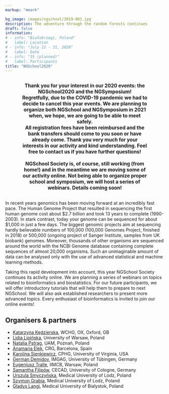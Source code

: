 ```yaml
---
markup: "mmark"

bg_image: images/ngschool/2019-001.jpg
description: The adventure through the random forests continues
draft: false
information:
# - info: "Białobrzegi, Poland"
#   label: Location
# - info: "July 22 - 31, 2020"
#   label: Date
# - info: "35 (planned)"
#   label: Participants
title: "NGSchool2020"
---
```




<div class="alert alert-info" style="width: 80%; margin: 30px auto 30px auto; font-weight: bold; text-align: center; font-size: 1.1em;">
  Thank you for your interest in our 2020 events: the NGSchool2020 and the NGSymposium!
  <br>
  Regretfully, due to the COVID-19 pandemic we had to decide to cancel this year events. We are planning to organize both NGSchool and NGSymposium in 2021 when, we hope, we are going to be able to meet safely. 
  <br>
  All registration fees have been reimbursed and the bank transfers should come to you soon or have already come. Thank you very much for your interests in our activity and kind understanding. Feel free to contact us if you have further questions!
  <br>
  <br>
  NGSchool Society is, of course, still working (from home!) and in the meantime we are moving some of our activity online. Not being able to organize proper school and symposium, we will host a series of webinars. Details coming soon!
</div>

In recent years genomics has been moving forward at an incredibly fast pace. The Human Genome Project that resulted in sequencing the first human genome cost about $2.7 billion and took 13 years to complete (1990-2003). In stark contrast, today your genome can be sequenced for about $1,000 in just a few days. The biggest genomic projects aim at sequencing hardly believable numbers of 100,000 (100,000 Genomes Project, finished in 2018) or 500,000 (ongoing project of Sanger Institute, samples from UK biobank) genomes. Moreover, thousands of other organisms are sequenced around the world with the NCBI Genome database containing complete sequences of almost 20,000 organisms. Such an unimaginable amount of data can be analysed only with the use of advanced statistical and machine learning methods.

Taking this rapid development into account, this year NGSchool Society continues its activity online. We are planning a series of webinars on topics related to bioinformatics and biostatistics. For our future participants, we will offer introductory tutorials that will help them to prepare to next NGSchool. We will also ask established researchers to present more advanced topics. Every enthusiast of bioinformatics is invited to join our online events!

<!-- ## Important dates
<table class="table table-striped table-bordered table-important-dates">
  <thead>
    <tr>
      <th>Date</th>
      <th>Event</th>
      <th></th>
    </tr>
  </thead>
  <tbody>
    <tr>
      <td>16.03&nbsp;-&nbsp;17.04</td>
      <td>Registration for the school</td>
      <td><a href="https://calendar.google.com/calendar/r/eventedit?text=NGSchool+2020+-+Registration&dates=20200316/20200418" target="_blank" class="btn btn-primary">Add to Google Calendar <i class="far fa-calendar-plus"></i></a></td>
    </tr>
    <tr>
      <td>08.05</td>
      <td>Selection results announcement</td>
      <td><a href="https://calendar.google.com/calendar/r/eventedit?text=NGSchool+2020+-+Selection+results+announcement&dates=20200508/20200509" target="_blank" class="btn btn-primary">Add to Google Calendar <i class="far fa-calendar-plus"></i></a></td>
    </tr>
    <tr>
      <td>22.05</td>
      <td>Deadline for fee payment</td>
      <td><a href="https://calendar.google.com/calendar/r/eventedit?text=NGSchool+2020+-+Deadline+for+fee+payment&dates=20200522/20200523" target="_blank" class="btn btn-primary">Add to Google Calendar <i class="far fa-calendar-plus"></i></a></td>
    </tr>
    <tr>
      <td>22&nbsp;-&nbsp;31.07</td>
      <td>NGSchool 2020</td>
      <td><a href="https://calendar.google.com/calendar/r/eventedit?text=NGSchool+2020&location=Promenada%2C+Bia%C5%82obrzegi+near+Warsaw%2C+Poland&dates=20200722T100000Z/20200731T110000Z" target="_blank" class="btn btn-primary">Add to Google Calendar <i class="far fa-calendar-plus"></i></a></td>
    </tr>
  </tbody>
</table> -->

<!-- ## Registration -->

<!-- Registration will be open from March 16, 12 PM CET to April 17, 23:59 CET. You can find more information about the selection procedure [here](/selection/ngschool2020).   -->
<!-- Registration will be open from March 16, 12 PM CET. You can find more information about the selection procedure [here](/selection/ngschool2020).

<b>The registration will be held open at least than till the beginning of May, when we plan to make final decision on form of our events with regard to COVID-19 pandemic situation.</b>

<a href="https://docs.google.com/forms/d/e/1FAIpQLSc8TVh4Xe2gQEFQeGmBqQyDRhQ7G4G7AmT4crxsb-h6Xve0mw/viewform?usp=sf_link" class="btn btn-success btn-lg btn-block" style="width: 40%; margin: 0 auto;">Register <i class="fas fa-play"></i></a>

## Speakers  
[Aakrosh Ratan](/people/aakrosh-ratan/), University of Virginia, USA  
and more coming soon!  
  
## Venue & social activities
NGSchool2020 will be held on 22 - 31 of July 2020 in Promenada, Białobrzegi near Warsaw, Poland.

<b>Due to COVID-19 pandemic the dates and venue may be subjected to changes. We will inform about them here and in our social media channels as soon as final decisions are made.</b>

<div class="row" style="margin-top: 5px;">
<div class="col-md-6">
  <img class="img-responsive w-100" src="../images/ngschool/2020-003.jpg" alt="">
</div>
<div class="col-md-6">
  <img class="img-responsive w-100" src="../images/ngschool/2020-004.jpg" alt="">
</div>
<br>
</div>
  
Similarly to previous years, we'll make sure there is plenty of fun beside hard work during workshops :) Those include yachting, BBQ nights and adventure field games.  
[You can check photos from previous editions for a sample of that.](/galleries/)   -->
  
## Organisers & partners
* [Katarzyna Kędzierska](/people/katarzyna-kedzierska), WCHG, OX, Oxford, GB  
* [Lidia Lipińska](/people/lidia-lipinska), University of Warsaw, Poland  
* [Natalia Pstrąg](/people/natalia-pstrag), UAM, Poznań, Poland  
* [Anamaria Elek](/people/anamaria-elek), CRG, Barcelona, Spain  
* [Karolina Sienkiewicz](/people/karolina-sienkiewicz), CPHG, University of Virginia, USA  
* [German Demidov](/people/german-demidov), IMGAG, University of Tübingen, Germany  
* [Eugeniusz Tralle](/people/eugeniusz-tralle), IIMCB, Warsaw, Poland  
* [Samantha Filipów](/people/samantha-filipow), CECAD, University of Cologne, Germany  
* [Urszula Smyczyńska](/people/urszula-smyczynska), Medical University of Lodz, Poland  
* [Szymon Grabia](/people/szymon-grabia), Medical University of Lodz, Poland  
* [Gladys Langi](/people/gladys-langi), Medical University of Bialystok, Poland  

<!-- ## Cost
We do our best to acquire the funding for NGSchool so that the registration fee is low enough to make NGSchool available to every willing student or early stage researcher. In recent years, **thanks to generous support from the [International Visegrad Fund](https://www.visegradfund.org/) and other sponsors we are able to set the registration fee at €100**. Otherwise, the real cost equals $800 - $1000 per participant. We’ll put information on the website and our social channels as soon as we have any news (hopefully good one) on funding.  
  
  
## Program  
We’ll invite speakers who will host lectures, workshops and hackathons.  
  
At the beginning of the school we’ll organize an **introductory session** covering basics of programming and statistics, together with necessary software configuration. Next 4 days will be filled with **lectures and workshops** in fundamental, and gradually, more advanced data analysis methods in genomics. Finally, the participants will take part in **hackathons**, during which they will develop projects on currently relevant genomic topics. They will be guided by hackathon mentors.  

<iframe width=1140 height=700 src="https://docs.google.com/spreadsheets/d/e/2PACX-1vTx8dOnmzXcmxUwOLHX5I2SJEYZ5k1HLlX24Xn3n48VPjVPcLZEwsgGYbRNzFzNSav3NmDOltAECNYf/pubhtml?gid=1442474260&amp;single=true&amp;widget=true&amp;headers=false"></iframe> -->
